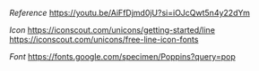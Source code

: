 *Reference*
https://youtu.be/AiFfDjmd0jU?si=iOJcQwt5n4y22dYm

*Icon*
https://iconscout.com/unicons/getting-started/line
https://iconscout.com/unicons/free-line-icon-fonts

*Font*
https://fonts.google.com/specimen/Poppins?query=pop